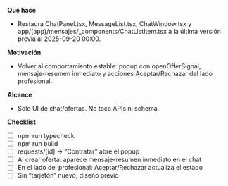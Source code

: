 **Qué hace**
- Restaura ChatPanel.tsx, MessageList.tsx, ChatWindow.tsx y app/(app)/mensajes/_components/ChatListItem.tsx a la última versión previa al 2025-09-20 00:00.

**Motivación**
- Volver al comportamiento estable: popup con openOfferSignal, mensaje-resumen inmediato y acciones Aceptar/Rechazar del lado profesional.

**Alcance**
- Solo UI de chat/ofertas. No toca APIs ni schema.

**Checklist**
- [ ] npm run typecheck
- [ ] npm run build
- [ ] requests/[id] → “Contratar” abre el popup
- [ ] Al crear oferta: aparece mensaje-resumen inmediato en el chat
- [ ] En el lado del profesional: Aceptar/Rechazar actualiza el estado
- [ ] Sin “tarjetón” nuevo; diseño previo
